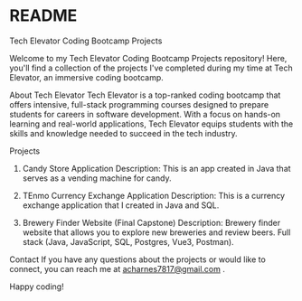 # README

Tech Elevator Coding Bootcamp Projects


Welcome to my Tech Elevator Coding Bootcamp Projects repository! Here, you'll find a collection of the projects I've completed during my time at Tech Elevator, an immersive coding bootcamp.


About Tech Elevator
Tech Elevator is a top-ranked coding bootcamp that offers intensive, full-stack programming courses designed to prepare students for careers in software development. With a focus on hands-on learning and real-world applications, Tech Elevator equips students with the skills and knowledge needed to succeed in the tech industry.


Projects
1. Candy Store Application
Description: This is an app created in Java that serves as a vending machine for candy.


2. TEnmo Currency Exchange Application
Description: This is a currency exchange application that I created in Java and SQL.


3. Brewery Finder Website (Final Capstone)
Description: Brewery finder website that allows you to explore new breweries and review beers. Full stack (Java, JavaScript, SQL, Postgres, Vue3, Postman).



Contact
If you have any questions about the projects or would like to connect, you can reach me at acharnes7817@gmail.com .

Happy coding!
